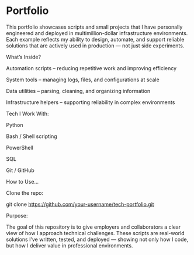 # Portfolio
This portfolio showcases scripts and small projects that I have personally engineered and deployed in multimillion-dollar infrastructure environments. Each example reflects my ability to design, automate, and support reliable solutions that are actively used in production — not just side experiments.

What’s Inside?

Automation scripts – reducing repetitive work and improving efficiency

System tools – managing logs, files, and configurations at scale

Data utilities – parsing, cleaning, and organizing information

Infrastructure helpers – supporting reliability in complex environments

Tech I Work With:

Python

Bash / Shell scripting

PowerShell

SQL

Git / GitHub

How to Use...

Clone the repo:

git clone https://github.com/your-username/tech-portfolio.git



Purpose:

The goal of this repository is to give employers and collaborators a clear view of how I approach technical challenges. These scripts are real-world solutions I’ve written, tested, and deployed — showing not only how I code, but how I deliver value in professional environments.
